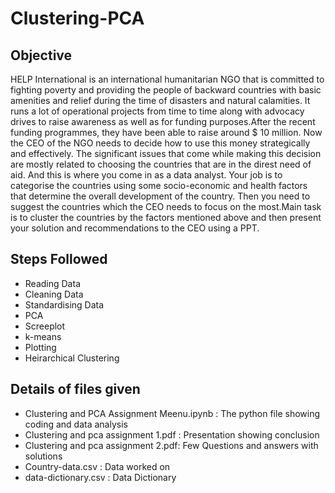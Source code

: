 # Clustering-PCA
## Objective
HELP International is an international humanitarian NGO that is committed to fighting poverty and providing the people of backward countries with basic amenities and relief during the time of disasters and natural calamities. It runs a lot of operational projects from time to time along with advocacy drives to raise awareness as well as for funding purposes.After the recent funding programmes, they have been able to raise around $ 10 million. Now the CEO of the NGO needs to decide how to use this money strategically and effectively. The significant issues that come while making this decision are mostly related to choosing the countries that are in the direst need of aid. And this is where you come in as a data analyst. Your job is to categorise the countries using some socio-economic and health factors that determine the overall development of the country. Then you need to suggest the countries which the CEO needs to focus on the most.Main task is to cluster the countries by the factors mentioned above and then present your solution and recommendations to the CEO using a PPT. 
## Steps Followed
- Reading Data
- Cleaning Data
- Standardising Data
- PCA
- Screeplot
- k-means
- Plotting
- Heirarchical Clustering
## Details of files given
- Clustering and PCA Assignment Meenu.ipynb : The python file showing coding and data analysis
- Clustering and pca assignment 1.pdf : Presentation showing conclusion
- Clustering and pca assignment 2.pdf: Few Questions and answers with solutions
- Country-data.csv : Data worked on
- data-dictionary.csv : Data Dictionary

